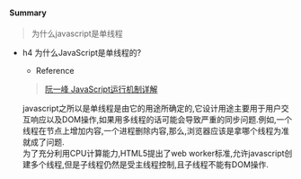<h4> Summary </h4>
<blockquote>
    为什么javascript是单线程
</blockquote>

- h4 为什么JavaScript是单线程的?

    - Reference  
    > [阮一峰 JavaScript运行机制详解](http://www.ruanyifeng.com/blog/2014/10/event-loop.html)  

    javascript之所以是单线程是由它的用途所确定的,它设计用途主要用于用户交互响应以及DOM操作,如果用多线程的话可能会导致严重的同步问题.例如,一个线程在节点上增加内容,一个进程删除内容,那么,浏览器应该是拿哪个线程为准就成了问题.  
    为了充分利用CPU计算能力,HTML5提出了web worker标准,允许javascript创建多个线程,但是子线程仍然是受主线程控制,且子线程不能有DOM操作.